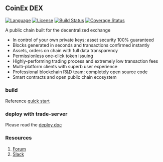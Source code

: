 ## CoinEx DEX

[![Language](https://img.shields.io/badge/Language-Go-blue.svg)](https://golang.org/)
[![License](https://img.shields.io/badge/License-BSD%202--Clause-orange.svg)](https://github.com/coinexchain/dex/blob/master/LICENSE)
[![Build Status](https://api.travis-ci.com/coinexchain/dex.svg?token=SzpkQ9pqByb4D3AFKW7z&branch=master)](https://travis-ci.com/coinexchain/dex) 
[![Coverage Status](https://coveralls.io/repos/github/coinexchain/dex/badge.svg?&t=PngCUj)](https://coveralls.io/github/coinexchain/dex?branch=master&service=github)

A public chain built for the decentralized exchange

* In control of your own private keys; asset security 100% guaranteed
* Blocks generated in seconds and transactions confirmed instantly
* Assets, orders on chain with full data transparency
* Permissionless one-click token issuing
* Highly-performing trading process and extremely low transaction fees
* Multi-platform clients with superb user experience
* Professional blockchain R&D team; completely open source code
* Smart contracts and open public chain ecosystem

### build

Reference [quick start](docs/quickstart.md)

### deploy with trade-server

Please read the [deploy doc](docs/enable_tradeserver_deploy.md)


### Resources

1. [Forum](https://forum.coinex.org/)
2. [Slack](https://join.slack.com/t/coinexchain/shared_invite/enQtNjc2NjI1NTU3MDI0LTQzNWZkMTdlMzlhNTUxOWYwNzJjNWNjNDI5OGMxMmQxNDcxZWVlOGU1MjBiOGIyNWQ0YzRjYTE2ODU1MWMxNWU)

